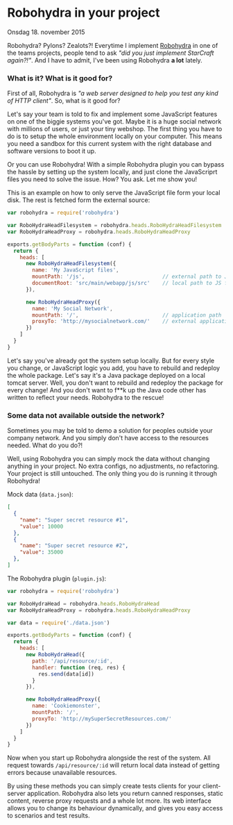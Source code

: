 # Robohydra in your project
Onsdag 18. november 2015

Robohydra? Pylons? Zealots?! Everytime I implement [Robohydra](http://robohydra.org/) in one of the teams projects, people tend to ask _"did you just implement StarCraft again?!"_. And I have to admit, I've been using Robohydra **a lot** lately.


### What is it? What is it good for?

First of all, Robohydra is _"a web server designed to help you test any kind of HTTP client"_. So, what is it good for?

Let's say your team is told to fix and implement some JavaScript features on one of the biggie systems you've got. Maybe it is a huge social network with millions of users, or just your tiny webshop. The first thing you have to do is to setup the whole environment locally on your computer. This means you need a sandbox for this current system with the right database and software versions to boot it up.

Or you can use Robohydra! With a simple Robohydra plugin you can bypass the hassle by setting up the system locally, and just clone the JavaScriprt files you need to solve the issue. How? You ask. Let me show you!


This is an example on how to only serve the JavaScript file form your local disk. The rest is fetched form the external source:

```javascript
var robohydra = require('robohydra')

var RoboHydraHeadFilesystem = robohydra.heads.RoboHydraHeadFilesystem
var RoboHydraHeadProxy = robohydra.heads.RoboHydraHeadProxy

exports.getBodyParts = function (conf) {
  return {
    heads: [
      new RoboHydraHeadFilesystem({
        name: 'My JavaScript files',
        mountPath: '/js',                         // external path to JS files
        documentRoot: 'src/main/webapp/js/src'    // local path to JS files
      }),

      new RoboHydraHeadProxy({
        name: 'My Social Network',
        mountPath: '/',                           // application path
        proxyTo: 'http://mysocialnetwork.com/'    // external application
      })
    ]
  }
}

```

Let's say you've already got the system setup locally. But for every style you change, or JavaScript logic you add, you have to rebuild and redeploy the whole package. Let's say it's a Java package deployed on a local tomcat server. Well, you don't want to rebuild and redeploy the package for every change! And you don't want to f**k up the Java code other has written to reflect your needs. Robohydra to the rescue!



### Some data not available outside the network?

Sometimes you may be told to demo a solution for peoples outside your company network. And you simply don't have access to the resources needed. What do you do?!

Well, using Robohydra you can simply mock the data without changing anything in your project. No extra configs, no adjustments, no refactoring. Your project is still untouched. The only thing you do is running it through Robohydra!


Mock data (`data.json`):
```json
[
  {
    "name": "Super secret resource #1",
    "value": 10000
  },
  {
    "name": "Super secret resource #2",
    "value": 35000
  },
]
```

The Robohydra plugin (`plugin.js`):

```javascript
var robohydra = require('robohydra')

var RoboHydraHead = robohydra.heads.RoboHydraHead
var RoboHydraHeadProxy = robohydra.heads.RoboHydraHeadProxy

var data = require('./data.json')

exports.getBodyParts = function (conf) {
  return {
    heads: [
      new RoboHydraHead({
        path: '/api/resource/:id',
        handler: function (req, res) {
          res.send(data[id])
        }
      }),

      new RoboHydraHeadProxy({
        name: 'Cookiemonster',
        mountPath: '/',
        proxyTo: 'http://mySuperSecretResources.com/'
      })
    ]
  }
}
```

Now when you start up Robohydra alongside the rest of the system. All request towards `/api/resource/:id` will return local data instead of getting errors because unavailable resources.

By using these methods you can simply create tests clients for your client-server application. Robohydra also lets you return canned responses, static content, reverse proxy requests and a whole lot more. Its web interface allows you to change its behaviour dynamically, and gives you easy access to scenarios and test results.
